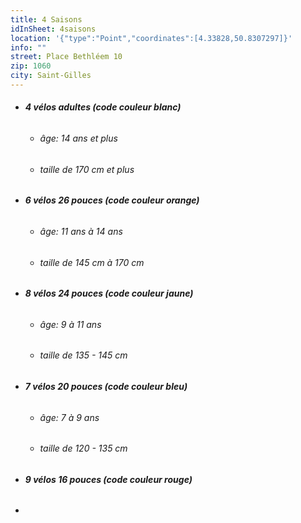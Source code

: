 ```yaml
---
title: 4 Saisons
idInSheet: 4saisons
location: '{"type":"Point","coordinates":[4.33828,50.8307297]}'
info: ""
street: Place Bethléem 10
zip: 1060
city: Saint-Gilles
---
```

* ###### **4 vélos adultes (code couleur blanc)**

  * ###### âge: 14 ans et plus
  * ###### taille de 170 cm et plus
* ###### **6 vélos 26 pouces (code couleur orange)**

  * ###### âge: 11 ans à 14 ans
  * ###### taille de 145 cm à 170 cm
* ###### **8 vélos 24 pouces (code couleur jaune)**

  * ###### âge: 9 à 11 ans
  * ###### taille de 135 - 145 cm
* ###### **7 vélos 20 pouces (code couleur bleu)**

  * ###### âge: 7 à 9 ans
  * ###### taille de 120 - 135 cm
* ###### **9 vélos 16 pouces (code couleur rouge)**
*